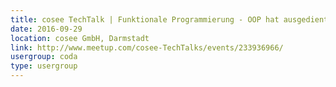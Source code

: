 ```yaml
---
title: cosee TechTalk | Funktionale Programmierung - OOP hat ausgedient
date: 2016-09-29
location: cosee GmbH, Darmstadt
link: http://www.meetup.com/cosee-TechTalks/events/233936966/
usergroup: coda
type: usergroup
---
```

